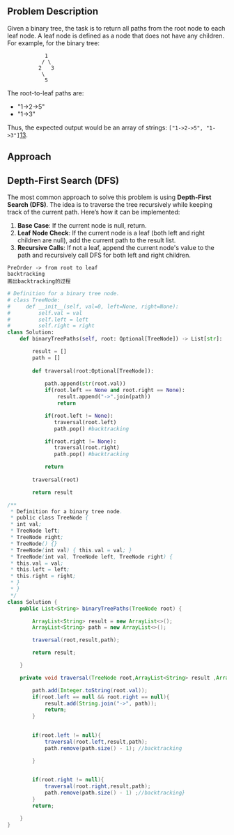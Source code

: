 
## Problem Description

Given a binary tree, the task is to return all paths from the root node to each leaf node. A leaf node is defined as a node that does not have any children. For example, for the binary tree:


```
            1   
           / \  
          2   3   
           \    
            5
```

The root-to-leaf paths are:

- "1->2->5"
- "1->3"

Thus, the expected output would be an array of strings: `["1->2->5", "1->3"]`[1](https://skyyen999.gitbooks.io/-leetcode-with-javascript/content/questions/257md.html)[3](https://leetcode.com/problems/binary-tree-paths/).

## Approach

## Depth-First Search (DFS)

The most common approach to solve this problem is using **Depth-First Search (DFS)**. The idea is to traverse the tree recursively while keeping track of the current path. Here’s how it can be implemented:

1. **Base Case**: If the current node is null, return.
2. **Leaf Node Check**: If the current node is a leaf (both left and right children are null), add the current path to the result list.
3. **Recursive Calls**: If not a leaf, append the current node's value to the path and recursively call DFS for both left and right children.

```
PreOrder -> from root to leaf
backtracking
画出backtracking的过程
```



```python
# Definition for a binary tree node.
# class TreeNode:
#     def __init__(self, val=0, left=None, right=None):
#         self.val = val
#         self.left = left
#         self.right = right
class Solution:
    def binaryTreePaths(self, root: Optional[TreeNode]) -> List[str]:

        result = []
        path = []
        
        def traversal(root:Optional[TreeNode]):
        
            path.append(str(root.val))
            if(root.left == None and root.right == None):
                result.append("->".join(path))
                return 

            if(root.left != None):
               traversal(root.left)
               path.pop() #backtracking

            if(root.right != None):
               traversal(root.right)
               path.pop() #backtracking

            return
        
        traversal(root)

        return result
```

```java
/**
 * Definition for a binary tree node.
 * public class TreeNode {
 * int val;
 * TreeNode left;
 * TreeNode right;
 * TreeNode() {}
 * TreeNode(int val) { this.val = val; }
 * TreeNode(int val, TreeNode left, TreeNode right) {
 * this.val = val;
 * this.left = left;
 * this.right = right;
 * }
 * }
 */
class Solution {
    public List<String> binaryTreePaths(TreeNode root) {

        ArrayList<String> result = new ArrayList<>();
        ArrayList<String> path = new ArrayList<>();

        traversal(root,result,path);

        return result;

    }

    private void traversal(TreeNode root,ArrayList<String> result ,ArrayList<String> path){

        path.add(Integer.toString(root.val));
        if(root.left == null && root.right == null){
            result.add(String.join("->", path));
            return; 
        }
                

        if(root.left != null){
            traversal(root.left,result,path);
            path.remove(path.size() - 1); //backtracking

        }
               

        if(root.right != null){
            traversal(root.right,result,path);
            path.remove(path.size() - 1) ;//backtracking}
        }      
        return;

    }
}

```